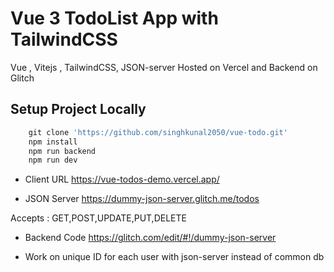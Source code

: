 # Vue 3 TodoList App with TailwindCSS

Vue , Vitejs , TailwindCSS, JSON-server
Hosted on Vercel and Backend on Glitch

## Setup Project Locally

```js
    git clone 'https://github.com/singhkunal2050/vue-todo.git'
    npm install
    npm run backend
    npm run dev

```

- Client URL
    https://vue-todos-demo.vercel.app/

- JSON Server
    https://dummy-json-server.glitch.me/todos

Accepts : GET,POST,UPDATE,PUT,DELETE

- Backend Code
    https://glitch.com/edit/#!/dummy-json-server

- Work on unique ID for each user with json-server instead of common db 